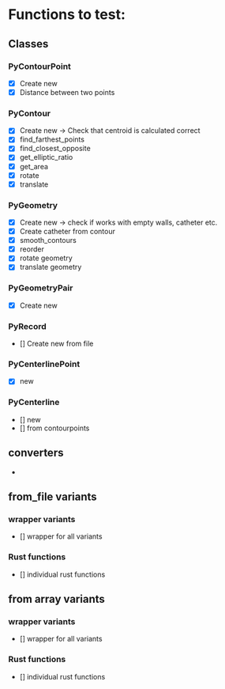 # Functions to test:
## Classes
### PyContourPoint
- [x] Create new
- [x] Distance between two points

### PyContour
- [x] Create new -> Check that centroid is calculated correct
- [x] find_farthest_points
- [x] find_closest_opposite
- [x] get_elliptic_ratio
- [x] get_area
- [x] rotate
- [x] translate

### PyGeometry
- [x] Create new -> check if works with empty walls, catheter etc.
- [x] Create catheter from contour
- [x] smooth_contours
- [x] reorder
- [x] rotate geometry
- [x] translate geometry

### PyGeometryPair
- [x] Create new

### PyRecord
- [] Create new from file

### PyCenterlinePoint
- [x] new

### PyCenterline
- [] new
- [] from contourpoints

## converters
- 

## from_file variants
### wrapper variants
- [] wrapper for all variants
### Rust functions
- [] individual rust functions

## from array variants
### wrapper variants
- [] wrapper for all variants
### Rust functions
- [] individual rust functions
